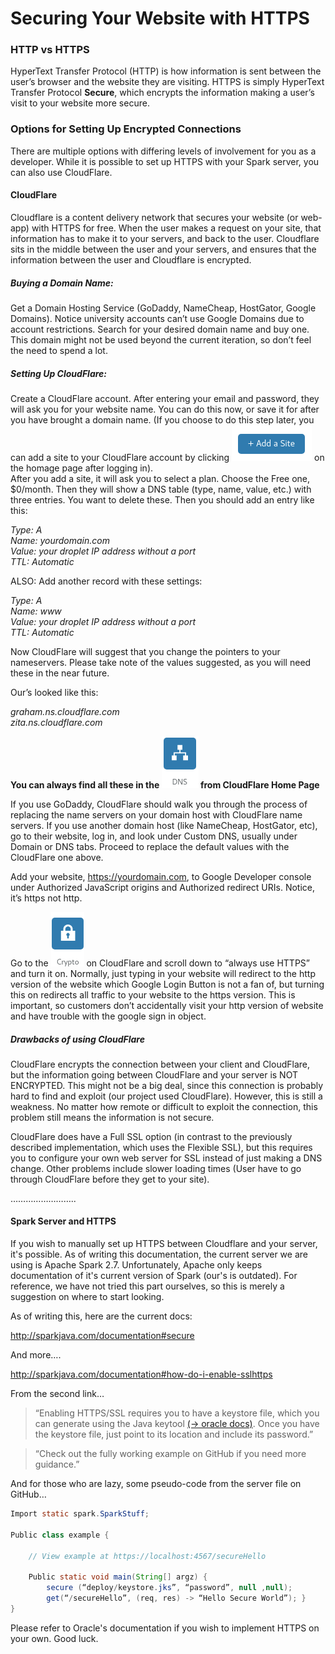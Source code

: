 # Securing Your Website with HTTPS

### HTTP vs HTTPS

HyperText Transfer Protocol (HTTP) is how information is sent between the user’s browser and the website they are visiting. 
HTTPS is simply HyperText Transfer Protocol **Secure**, which encrypts the information making a user’s visit to your website more secure.

### Options for Setting Up Encrypted Connections

There are multiple options with differing levels of involvement for you as a developer. While it is possible to set up HTTPS with your Spark server, you can also use CloudFlare.

#### CloudFlare
Cloudflare is a content delivery network that secures your website (or web-app) with HTTPS for free. When the user makes a request on your site, that information has to make it to your servers, and back to the user. Cloudflare sits in the middle between the user and your servers, and ensures that the information between the user and Cloudflare is encrypted. 

##### Buying a Domain Name:
Get a Domain Hosting Service (GoDaddy, NameCheap, HostGator, Google Domains). Notice university accounts can’t use Google Domains due to account restrictions. 
Search for your desired domain name and buy one. This domain might not be used beyond the current iteration, so don’t feel the need to spend a lot.

##### Setting Up CloudFlare:
Create a CloudFlare account. After entering your email and password, they will ask you for your website name. 
You can do this now, or save it for after you have brought a domain name. 
(If you choose to do this step later, you can add a site to your CloudFlare account by clicking ![addSite](./images/addSite.png) on the homage page after logging in).  
After you add a site, it will ask you to select a plan. Choose the Free one, $0/month. Then they will show a DNS table 
(type, name, value, etc.) with three entries. You  want to delete these. Then you should add an entry like this: 

*Type: A*  
*Name: yourdomain.com*  
*Value: your droplet IP address without a port*  
*TTL: Automatic*

ALSO: Add another record with these settings:

*Type: A*  
*Name: www*  
*Value: your droplet IP address without a port*  
*TTL: Automatic*  

Now CloudFlare will suggest that you change the pointers to your nameservers. 
Please take note of the values suggested, as you will need these in the near future.

Our’s looked like this:

*graham.ns.cloudflare.com*  
*zita.ns.cloudflare.com*

**You can always find all these in the ![DNSTab](./images/DNSTab.png) from CloudFlare Home Page**

If you use GoDaddy, CloudFlare should walk you through the process of replacing the name servers on your domain host with CloudFlare name servers. 
If you use another domain host (like NameCheap, HostGator, etc), go to their website, log in, and look under Custom DNS, usually under Domain or DNS tabs. 
Proceed to replace the default values with the CloudFlare one above.

Add your website, https://yourdomain.com, to Google Developer console under Authorized JavaScript origins and Authorized redirect URIs. 
Notice, it’s https not http.

Go to the ![CryptoTab](./images/CryptoTab.png) on CloudFlare and scroll down to “always use HTTPS” and turn it on. 
Normally, just typing in your website will redirect to the http version of the website which Google Login Button is not a fan of, but 
turning this on redirects all traffic to your website to the https version.
This is important, so customers don’t accidentally visit your http version of website and have trouble with the google sign in object.


##### Drawbacks of using CloudFlare


CloudFlare encrypts the connection between your client and CloudFlare, but the information going between CloudFlare and your server is NOT ENCRYPTED. 
This might not be a big deal, since this connection is probably hard to find and exploit (our project used CloudFlare). However, this is still a weakness. 
No matter how remote or difficult to exploit the connection, this problem still means the information is not secure.

CloudFlare does have a Full SSL option (in contrast to the previously described implementation, which uses the Flexible SSL), but this requires you to configure your own web server for SSL instead of just making a DNS change. 
Other problems include slower loading times (User have to go through CloudFlare before they get to your site). 

……………………..

#### Spark Server and HTTPS

If you wish to manually set up HTTPS between Cloudflare and your server, it's possible. As of writing this documentation, the current server we are using is Apache Spark 2.7. Unfortunately, Apache only keeps documentation of it's current version of Spark (our's is outdated). For reference, we have not tried this part ourselves, so this is merely a suggestion on where to start looking. 

As of writing this, here are the current docs:

http://sparkjava.com/documentation#secure

And more….

http://sparkjava.com/documentation#how-do-i-enable-sslhttps

From the second link…
>“Enabling HTTPS/SSL requires you to have a keystore file, which you can generate using the Java keytool [(→ oracle docs)](https://docs.oracle.com/cd/E19509-01/820-3503/ggfen/index.html). 
> Once you have the keystore file, just point to its location and include its password.”

>“Check out the fully working example on GitHub if you need more guidance.”



And for those who are lazy, some pseudo-code from the server file on GitHub…

```java
Import static spark.SparkStuff;

Public class example {
  
	// View example at https://localhost:4567/secureHello
	
	Public static void main(String[] argz) {
		secure (“deploy/keystore.jks”, “password”, null ,null);
		get(“/secureHello”, (req, res) -> “Hello Secure World”); }
}
```

Please refer to Oracle's documentation if you wish to implement HTTPS on your own. Good luck.





